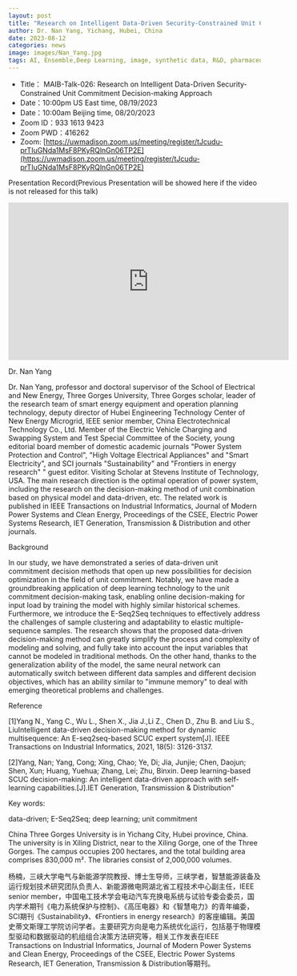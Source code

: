 ```yaml
---
layout: post
title: "Research on Intelligent Data-Driven Security-Constrained Unit Commitment Decision-making Approach"
author: Dr. Nan Yang, Yichang, Hubei, China
date: 2023-08-12
categories: news
image: images/Nan_Yang.jpg
tags: AI, Ensemble,Deep Learning, image, synthetic data, R&D, pharmaceutical, biomedicine, Long-tailed learning, Deep Learning, Artificialo Inteligence and Artifical Consciousness
---
```


- Title： MAIB-Talk-026: Research on Intelligent Data-Driven Security-Constrained Unit Commitment Decision-making Approach
- Date：10:00pm US East time, 08/19/2023
- Date：10:00am Beijing time, 08/20/2023
- Zoom  ID：933 1613 9423
- Zoom PWD：416262
- Zoom: [https://uwmadison.zoom.us/meeting/register/tJcudu-prTIuGNda1MsF8PKyRQlnGn06TP2E](https://uwmadison.zoom.us/meeting/register/tJcudu-prTIuGNda1MsF8PKyRQlnGn06TP2E)

Presentation Record(Previous Presentation will be showed here if the video is not released for this talk)

<p align="center">
<iframe width="560" height="315" src="https://www.youtube.com/embed/yVoEEavoSUs" title="YouTube video player" frameborder="0" allow="accelerometer; autoplay; clipboard-write; encrypted-media; gyroscope; picture-in-picture" allowfullscreen></iframe>
</p>

Dr. Nan Yang

Dr. Nan Yang, professor and doctoral supervisor of the School of Electrical and New Energy, Three Gorges University, Three Gorges scholar, leader of the research team of smart energy equipment and operation planning technology, deputy director of Hubei Engineering Technology Center of New Energy Microgrid, IEEE senior member, China Electrotechnical Technology Co., Ltd. Member of the Electric Vehicle Charging and Swapping System and Test Special Committee of the Society, young editorial board member of domestic academic journals "Power System Protection and Control", "High Voltage Electrical Appliances" and "Smart Electricity", and SCI journals "Sustainability" and "Frontiers in energy research" " guest editor. Visiting Scholar at Stevens Institute of Technology, USA. The main research direction is the optimal operation of power system, including the research on the decision-making method of unit combination based on physical model and data-driven, etc. The related work is published in IEEE Transactions on Industrial Informatics, Journal of Modern Power Systems and Clean Energy, Proceedings of the CSEE, Electric Power Systems Research, IET Generation, Transmission & Distribution and other journals.

Background

In our study, we have demonstrated a series of data-driven unit commitment decision methods that open up new possibilities for decision optimization in the field of unit commitment. Notably, we have made a groundbreaking application of deep learning technology to the unit commitment decision-making task, enabling online decision-making for input load by training the model with highly similar historical schemes. Furthermore, we introduce the E-Seq2Seq techniques to effectively address the challenges of sample clustering and adaptability to elastic multiple-sequence samples. The research shows that the proposed data-driven decision-making method can greatly simplify the process and complexity of modeling and solving, and fully take into account the input variables that cannot be modeled in traditional methods. On the other hand, thanks to the generalization ability of the model, the same neural network can automatically switch between different data samples and different decision objectives, which has an ability similar to "immune memory" to deal with emerging theoretical problems and challenges.

Reference

[1]Yang N., Yang C., Wu L., Shen X., Jia J.,Li Z., Chen D., Zhu B. and Liu S., LiuIntelligent data-driven decision-making method for dynamic multisequence: An E-seq2seq-based SCUC expert system[J]. IEEE Transactions on Industrial Informatics, 2021, 18(5): 3126-3137.

[2]Yang, Nan; Yang, Cong; Xing, Chao; Ye, Di; Jia, Junjie; Chen, Daojun; Shen, Xun; Huang, Yuehua; Zhang, Lei; Zhu, Binxin. Deep learning-based SCUC decision-making: An intelligent data-driven approach with self-learning capabilities.[J].IET Generation, Transmission & Distribution"


Key words:

data-driven; E-Seq2Seq; deep learning; unit commitment

China Three Gorges University is in Yichang City, Hubei province, China. The university is in Xiling District, near to the Xiling Gorge, one of the Three Gorges. The campus occupies 200 hectares, and the total building area comprises 830,000 m². The libraries consist of 2,000,000 volumes.

杨楠，三峡大学电气与新能源学院教授、博士生导师，三峡学者，智慧能源装备及运行规划技术研究团队负责人、新能源微电网湖北省工程技术中心副主任，IEEE senior member，中国电工技术学会电动汽车充换电系统与试验专委会委员，国内学术期刊《电力系统保护与控制》、《高压电器》和《智慧电力》的青年编委，SCI期刊《Sustainability》、《Frontiers in energy research》的客座编辑。美国史蒂文斯理工学院访问学者。主要研究方向是电力系统优化运行，包括基于物理模型驱动和数据驱动的机组组合决策方法研究等，相关工作发表在IEEE Transactions on Industrial Informatics, Journal of Modern Power Systems and Clean Energy, Proceedings of the CSEE, Electric Power Systems Research, IET Generation, Transmission & Distribution等期刊。


